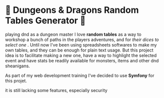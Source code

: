 # 🧙 Dungeons & Dragons Random Tables Generator 🐉


playing dnd as a dungeon master I love **random tables** as a way to workshop a bunch of paths in the players adventures, and for *their dices to select one* .
Until now I've been using spreadsheets softwares to make my own tables, and they can be enough for plain text usage.
But this project idea is to facilitate making a new one, have a way to highlight the selected event and have stats be readily available for monsters, items and other dnd sheanigans.


As part of my web development training I've decided to use **Symfony** for this projet.

it is still lacking some features, especially security
